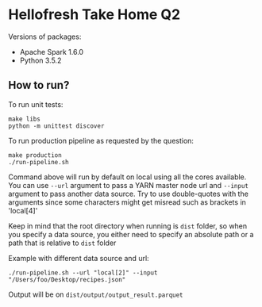 # Hellofresh Take Home Q2

Versions of packages:
* Apache Spark 1.6.0
* Python 3.5.2

## How to run?

To run unit tests:
```
make libs
python -m unittest discover
```

To run production pipeline as requested by the question:
```
make production
./run-pipeline.sh
```
Command above will run by default on local using all the cores available.
You can use `--url` argument to pass a YARN master node url and `--input` argument to pass another data source.
Try to use double-quotes with the arguments since some characters might get misread such as brackets in 'local[4]'

Keep in mind that the root directory when running is `dist` folder, so when you specify a data source, you either need to specify an absolute path or a path that is relative to `dist` folder

Example with different data source and url:
```
./run-pipeline.sh --url "local[2]" --input "/Users/foo/Desktop/recipes.json"
```

Output will be on `dist/output/output_result.parquet`
